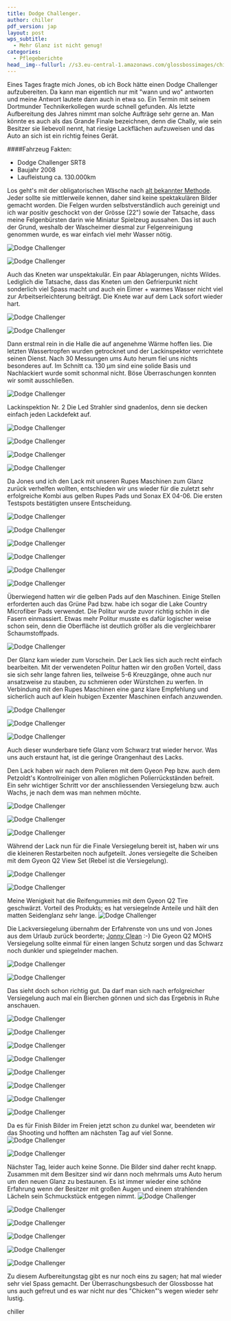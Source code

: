 ```yaml
---
title: Dodge Challenger.
author: chiller
pdf_version: jap
layout: post
wps_subtitle:
  - Mehr Glanz ist nicht genug!
categories:
  - Pflegeberichte
head__img--fullurl: //s3.eu-central-1.amazonaws.com/glossbossimages/chiller/Challenger/Chelly50.jpg
---
```

Eines Tages fragte mich Jones, ob ich Bock hätte einen Dodge Challenger aufzubereiten. Da kann man eigentlich nur mit "wann und wo" antworten und meine Antwort lautete dann auch in etwa so. Ein Termin mit seinem Dortmunder Technikerkollegen wurde schnell gefunden. Als letzte Aufbereitung des Jahres nimmt man solche Aufträge sehr gerne an. Man könnte es auch als das Grande Finale bezeichnen, denn die Chally, wie sein Besitzer sie liebevoll nennt, hat riesige Lackflächen aufzuweisen und das Auto an sich ist ein richtig feines Gerät. 



####Fahrzeug Fakten:

* Dodge Challenger SRT8
* Baujahr 2008
* Laufleistung ca. 130.000km



Los geht's mit der obligatorischen Wäsche nach [alt bekannter Methode](http://glossboss.de/allgemein/warum-die-fahrzeugwaesche-mit-der-2-eimer-methode-so-schonend-zum-lack-ist/). Jeder sollte sie mittlerweile kennen, daher sind keine spektakulären Bilder gemacht worden. Die Felgen wurden selbstverständlich auch gereinigt und ich war positiv geschockt von der Grösse (22") sowie der Tatsache, dass meine Felgenbürsten darin wie Miniatur Spielzeug aussahen. Das ist auch der Grund, weshalb der Wascheimer diesmal zur Felgenreinigung genommen wurde, es war einfach viel mehr Wasser nötig.

![Dodge Challenger](//s3.eu-central-1.amazonaws.com/glossbossimages/chiller/Challenger/Chelly01.jpg)

![Dodge Challenger](//s3.eu-central-1.amazonaws.com/glossbossimages/chiller/Challenger/Chelly04.jpg)


Auch das Kneten war unspektakulär. Ein paar Ablagerungen, nichts Wildes. Lediglich die Tatsache, dass das Kneten um den Gefrierpunkt nicht sonderlich viel Spass macht und auch ein Eimer + warmes Wasser nicht viel zur Arbeitserleichterung beiträgt. Die Knete war auf dem Lack sofort wieder hart.

![Dodge Challenger](//s3.eu-central-1.amazonaws.com/glossbossimages/chiller/Challenger/Chelly02.jpg)

![Dodge Challenger](//s3.eu-central-1.amazonaws.com/glossbossimages/chiller/Challenger/Chelly03.jpg)


Dann erstmal rein in die Halle die auf angenehme Wärme hoffen lies. Die letzten Wassertropfen wurden getrocknet und der Lackinspektor verrichtete seinen Dienst. Nach 30 Messungen ums Auto herum fiel uns nichts besonderes auf. Im Schnitt ca. 130 µm sind eine solide Basis und Nachlackiert wurde somit schonmal nicht. Böse Überraschungen konnten wir somit ausschließen.

![Dodge Challenger](//s3.eu-central-1.amazonaws.com/glossbossimages/chiller/Challenger/Chelly05.jpg)


Lackinspektion Nr. 2
Die Led Strahler sind gnadenlos, denn sie decken einfach jeden Lackdefekt auf.

![Dodge Challenger](//s3.eu-central-1.amazonaws.com/glossbossimages/chiller/Challenger/Chelly06.jpg)

![Dodge Challenger](//s3.eu-central-1.amazonaws.com/glossbossimages/chiller/Challenger/Chelly13.jpg)

![Dodge Challenger](//s3.eu-central-1.amazonaws.com/glossbossimages/chiller/Challenger/Chelly17.jpg)

![Dodge Challenger](//s3.eu-central-1.amazonaws.com/glossbossimages/chiller/Challenger/Chelly19.jpg)


Da Jones und ich den Lack mit unseren Rupes Maschinen zum Glanz zurück verhelfen wollten, entschieden wir uns wieder für die zuletzt sehr erfolgreiche Kombi aus gelben Rupes Pads und Sonax EX 04-06. Die ersten Testspots bestätigten unsere Entscheidung.

![Dodge Challenger](//s3.eu-central-1.amazonaws.com/glossbossimages/chiller/Challenger/Chelly07.jpg)

![Dodge Challenger](//s3.eu-central-1.amazonaws.com/glossbossimages/chiller/Challenger/Chelly08.jpg)

![Dodge Challenger](//s3.eu-central-1.amazonaws.com/glossbossimages/chiller/Challenger/Chelly09.jpg)

![Dodge Challenger](//s3.eu-central-1.amazonaws.com/glossbossimages/chiller/Challenger/Chelly10.jpg)

![Dodge Challenger](//s3.eu-central-1.amazonaws.com/glossbossimages/chiller/Challenger/Chelly11.jpg)

![Dodge Challenger](//s3.eu-central-1.amazonaws.com/glossbossimages/chiller/Challenger/Chelly12.jpg)


Überwiegend hatten wir die gelben Pads auf den Maschinen. Einige Stellen erforderten auch das Grüne Pad bzw. habe ich sogar die Lake Country Microfiber Pads verwendet. Die Politur wurde zuvor richtig schön in die Fasern einmassiert. Etwas mehr Politur musste es dafür logischer weise schon sein, denn die Oberfläche ist deutlich größer als die vergleichbarer Schaumstoffpads.

![Dodge Challenger](//s3.eu-central-1.amazonaws.com/glossbossimages/chiller/Challenger/Chelly16.jpg)


Der Glanz kam wieder zum Vorschein. Der Lack lies sich auch recht einfach bearbeiten. Mit der verwendeten Politur hatten wir den großen Vorteil, dass sie sich sehr lange fahren lies, teilweise 5-6 Kreuzgänge, ohne auch nur ansatzweise zu stauben, zu schmieren oder Würstchen zu werfen. In Verbindung mit den Rupes Maschinen eine ganz klare Empfehlung und sicherlich auch auf klein hubigen Exzenter Maschinen einfach anzuwenden.

![Dodge Challenger](//s3.eu-central-1.amazonaws.com/glossbossimages/chiller/Challenger/Chelly14.jpg)

![Dodge Challenger](//s3.eu-central-1.amazonaws.com/glossbossimages/chiller/Challenger/Chelly18.jpg)

![Dodge Challenger](//s3.eu-central-1.amazonaws.com/glossbossimages/chiller/Challenger/Chelly20.jpg)


Auch dieser wunderbare tiefe Glanz vom Schwarz trat wieder hervor. Was uns auch erstaunt hat, ist die geringe Orangenhaut des Lacks. 

Den Lack haben wir nach dem Polieren mit dem Gyeon Pep bzw. auch dem Petzoldt's Kontrollreiniger von allen möglichen Polierrückständen befreit. Ein sehr wichtiger Schritt vor der anschliessenden Versiegelung bzw. auch Wachs, je nach dem was man nehmen möchte. 

![Dodge Challenger](//s3.eu-central-1.amazonaws.com/glossbossimages/chiller/Challenger/Chelly21.jpg)

![Dodge Challenger](//s3.eu-central-1.amazonaws.com/glossbossimages/chiller/Challenger/Chelly22.jpg)

![Dodge Challenger](//s3.eu-central-1.amazonaws.com/glossbossimages/chiller/Challenger/Chelly40.jpg)


Während der Lack nun für die Finale Versiegelung bereit ist, haben wir uns die kleineren Restarbeiten noch aufgeteilt. Jones versiegelte die Scheiben mit dem Gyeon Q2 View Set (Rebel ist die Versiegelung).

![Dodge Challenger](//s3.eu-central-1.amazonaws.com/glossbossimages/chiller/Challenger/Chelly24.jpg)

![Dodge Challenger](//s3.eu-central-1.amazonaws.com/glossbossimages/chiller/Challenger/Chelly25.jpg)


Meine Wenigkeit hat die Reifengummies mit dem Gyeon Q2 Tire geschwärzt. Vorteil des Produkts; es hat versiegelnde Anteile und hält den matten Seidenglanz sehr lange.
![Dodge Challenger](//s3.eu-central-1.amazonaws.com/glossbossimages/chiller/Challenger/Chelly23.jpg)


Die Lackversiegelung übernahm der Erfahrenste von uns und von Jones aus dem Urlaub zurück beorderte; [Jonny Clean](https://www.facebook.com/pages/Jonny-Clean/534912123256814) :-)
Die Gyeon Q2 MOHS Versiegelung sollte einmal für einen langen Schutz sorgen und das Schwarz noch dunkler und spiegelnder machen. 

![Dodge Challenger](//s3.eu-central-1.amazonaws.com/glossbossimages/chiller/Challenger/Chelly26.jpg)

![Dodge Challenger](//s3.eu-central-1.amazonaws.com/glossbossimages/chiller/Challenger/Chelly27.jpg)


Das sieht doch schon richtig gut. Da darf man sich nach erfolgreicher Versiegelung auch mal ein Bierchen gönnen und sich das Ergebnis in Ruhe anschauen.

![Dodge Challenger](//s3.eu-central-1.amazonaws.com/glossbossimages/chiller/Challenger/Chelly29.jpg)

![Dodge Challenger](//s3.eu-central-1.amazonaws.com/glossbossimages/chiller/Challenger/Chelly33.jpg)

![Dodge Challenger](//s3.eu-central-1.amazonaws.com/glossbossimages/chiller/Challenger/Chelly35.jpg)

![Dodge Challenger](//s3.eu-central-1.amazonaws.com/glossbossimages/chiller/Challenger/Chelly36.jpg)

![Dodge Challenger](//s3.eu-central-1.amazonaws.com/glossbossimages/chiller/Challenger/Chelly37.jpg)

![Dodge Challenger](//s3.eu-central-1.amazonaws.com/glossbossimages/chiller/Challenger/Chelly38.jpg)

![Dodge Challenger](//s3.eu-central-1.amazonaws.com/glossbossimages/chiller/Challenger/Chelly39.jpg)

![Dodge Challenger](//s3.eu-central-1.amazonaws.com/glossbossimages/chiller/Challenger/Chelly41.jpg)


Da es für Finish Bilder im Freien jetzt schon zu dunkel war, beendeten wir das Shooting und hofften am nächsten Tag auf viel Sonne.
![Dodge Challenger](//s3.eu-central-1.amazonaws.com/glossbossimages/chiller/Challenger/Chelly42.jpg)

![Dodge Challenger](//s3.eu-central-1.amazonaws.com/glossbossimages/chiller/Challenger/Chelly43.jpg)


Nächster Tag, leider auch keine Sonne. Die Bilder sind daher recht knapp. Zusammen mit dem Besitzer sind wir dann noch mehrmals ums Auto herum um den neuen Glanz zu bestaunen. Es ist immer wieder eine schöne Erfahrung wenn der Besitzer mit großen Augen und einem strahlenden Lächeln sein Schmuckstück entgegen nimmt.
![Dodge Challenger](//s3.eu-central-1.amazonaws.com/glossbossimages/chiller/Challenger/Chelly44.jpg)

![Dodge Challenger](//s3.eu-central-1.amazonaws.com/glossbossimages/chiller/Challenger/Chelly46.jpg)

![Dodge Challenger](//s3.eu-central-1.amazonaws.com/glossbossimages/chiller/Challenger/Chelly48.jpg)

![Dodge Challenger](//s3.eu-central-1.amazonaws.com/glossbossimages/chiller/Challenger/Chelly49.jpg)

![Dodge Challenger](//s3.eu-central-1.amazonaws.com/glossbossimages/chiller/Challenger/Chelly50.jpg)

![Dodge Challenger](//s3.eu-central-1.amazonaws.com/glossbossimages/chiller/Challenger/Chelly51.jpg)




Zu diesem Aufbereitungstag gibt es nur noch eins zu sagen; hat mal wieder sehr viel Spass gemacht. Der Überraschungsbesuch der Glossbosse hat uns auch gefreut und es war nicht nur des "Chicken"‘s wegen wieder sehr lustig.

chiller
